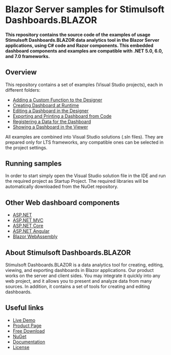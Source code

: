 # Blazor Server samples for Stimulsoft Dashboards.BLAZOR

#### This repository contains the source code of the examples of usage Stimulsoft Dashboards.BLAZOR data analytics tool in the Blazor Server applications, using C# code and Razor components. This embedded dashboard components and examples are compatible with .NET 5.0, 6.0, and 7.0 frameworks.

## Overview
This repository contains a set of examples (Visual Studio projects), each in different folders:
* [Adding a Custom Function to the Designer](https://github.com/stimulsoft/Samples-Dashboards.WEB-for-Blazor-Server/tree/main/Adding%20a%20Custom%20Function%20to%20the%20Designer)
* [Creating Dashboard at Runtime](https://github.com/stimulsoft/Samples-Dashboards.WEB-for-Blazor-Server/tree/main/Creating%20Dashboard%20at%20Runtime)
* [Editing a Dashboard in the Designer](https://github.com/stimulsoft/Samples-Dashboards.WEB-for-Blazor-Server/tree/main/Editing%20a%20Dashboard%20in%20the%20Designer)
* [Exporting and Printing a Dashboard from Code](https://github.com/stimulsoft/Samples-Dashboards.WEB-for-Blazor-Server/tree/main/Exporting%20and%20Printing%20a%20Dashboard%20from%20Code)
* [Registering a Data for the Dashboard](https://github.com/stimulsoft/Samples-Dashboards.WEB-for-Blazor-Server/tree/main/Registering%20a%20Data%20for%20the%20Dashboard)
* [Showing a Dashboard in the Viewer](https://github.com/stimulsoft/Samples-Dashboards.WEB-for-Blazor-Server/tree/main/Showing%20a%20Dashboard%20in%20the%20Viewer)

All examples are combined into Visual Studio solutions (.sln files). They are prepared only for LTS frameworks, any compatible ones can be selected in the project settings.

## Running samples
In order to start simply open the Visual Studio solution file in the IDE and run the required project as Startup Project. The required libraries will be automatically downloaded from the NuGet repository.

## Other Web dashboard components
* [ASP.NET](https://github.com/stimulsoft/Samples-Dashboards.WEB-for-ASP.NET)
* [ASP.NET MVC](https://github.com/stimulsoft/Samples-Dashboards.WEB-for-ASP.NET-MVC)
* [ASP.NET Core](https://github.com/stimulsoft/Samples-Dashboards.WEB-for-ASP.NET-Core)
* [ASP.NET Angular](https://github.com/stimulsoft/Samples-Dashboards.WEB-for-ASP.NET-Angular)
* [Blazor WebAssembly](https://github.com/stimulsoft/Samples-Dashboards.WEB-for-Blazor-WebAssembly)

## About Stimulsoft Dashboards.BLAZOR
Stimulsoft Dashboards.BLAZOR is a data analytics tool for creating, editing, viewing, and exporting dashboards in Blazor applications. Our product works on the server and client sides. You may integrate it quickly into any web project, and it allows you to present and analyze data from many sources. In addition, it contains a set of tools for creating and editing dashboards.

## Useful links
* [Live Demo](http://demo.stimulsoft.com/#Net)
* [Product Page](https://www.stimulsoft.com/en/products/dashboards-blazor)
* [Free Download](https://www.stimulsoft.com/en/downloads)
* [NuGet](https://www.nuget.org/packages/Stimulsoft.Dashboards.Blazor)
* [Documentation](https://www.stimulsoft.com/en/documentation/online/programming-manual/reports_web_blazor.htm)
* [License](LICENSE.md)

